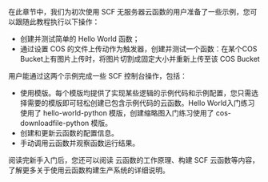 在此章节中，我们为初次使用 SCF 无服务器云函数的用户准备了一些示例，您可以跟随此教程执行以下操作：

- 创建并测试简单的 Hello World 函数；
- 通过设置 COS 的文件上传动作为触发器，创建并测试一个函数：在某个COS　Bucket上有图片上传时，将图片切割成固定大小并重新上传至该 COS Bucket

用户能通过这两个示例完成一些 SCF 控制台操作，包括：

- 使用模版。每个模版均提供了实现某些逻辑的示例代码和示例配置，您只需选择需要的模版即可轻松创建已包含示例代码的云函数。Hello World入门练习使用了 hello-world-python 模版，创建缩略图入门练习使用了 cos-downloadfile-python 模版。
- 创建和更新云函数的配置信息。
- 手动调用云函数并观察函数运行结果。

阅读完新手入门后，您还可以阅读 云函数的工作原理、构建 SCF 云函数等内容，了解更多关于使用云函数构建生产系统的详细说明。